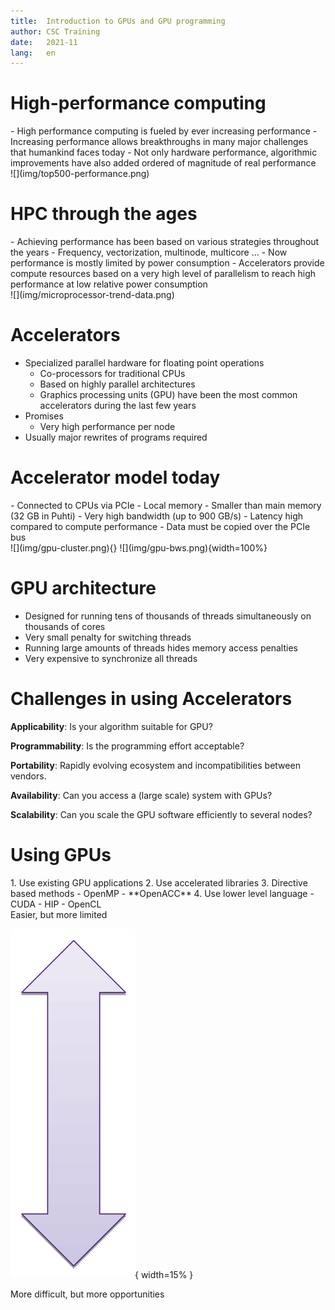 ```yaml
---
title:  Introduction to GPUs and GPU programming
author: CSC Training
date:   2021-11
lang:   en
---
```


# High-performance computing

<div class="column">
- High performance computing is fueled by ever increasing performance
- Increasing performance allows breakthroughs in many major challenges that
  humankind faces today
- Not only hardware performance, algorithmic improvements have also added
  ordered of magnitude of real performance
</div>

<div class="column">
![](img/top500-performance.png)
</div>


# HPC through the ages

<div class="column">
- Achieving performance has been based on various strategies throughout the
  years
- Frequency, vectorization, multinode, multicore ...
- Now performance is mostly limited by power consumption
- Accelerators provide compute resources based on a very high level of
  parallelism to reach high performance at low relative power consumption
</div>

<div class="column">
![](img/microprocessor-trend-data.png)
</div>


# Accelerators

- Specialized parallel hardware for floating point operations
    - Co-processors for traditional CPUs
    - Based on highly parallel architectures
    - Graphics processing units (GPU) have been the most common accelerators
      during the last few years
- Promises
    - Very high performance per node
- Usually major rewrites of programs required


# Accelerator model today

<div class="column">
- Connected to CPUs via PCIe
- Local memory
    - Smaller than main memory (32 GB in Puhti)
- Very high bandwidth (up to 900 GB/s)
- Latency high compared to compute performance
- Data must be copied over the PCIe bus
</div>

<div class="column">
![](img/gpu-cluster.png){}
![](img/gpu-bws.png){width=100%}
</div>


# GPU architecture

- Designed for running tens of thousands of threads simultaneously on
  thousands of cores
- Very small penalty for switching threads
- Running large amounts of threads hides memory access penalties
- Very expensive to synchronize all threads


# Challenges in using Accelerators

**Applicability**: Is your algorithm suitable for GPU?

**Programmability**: Is the programming effort acceptable?

**Portability**: Rapidly evolving ecosystem and incompatibilities between
vendors.

**Availability**: Can you access a (large scale) system with GPUs?

**Scalability**: Can you scale the GPU software efficiently to several nodes?


# Using GPUs

<div class="column">
1. Use existing GPU applications
2. Use accelerated libraries
3. Directive based methods
    - OpenMP
    - **OpenACC**
4. Use lower level language
    - CUDA
    - HIP
    - OpenCL
</div>

<div class="column">
Easier, but more limited

![](img/arrow.png){ width=15% }

More difficult, but more opportunities
</div>
